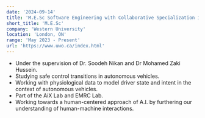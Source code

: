 ```yaml
---
date: '2024-09-14'
title: 'M.E.Sc Software Engineering with Collaborative Specialization in Artificial Intelligence'
short_title: 'M.E.Sc'
company: 'Western University'
location: 'London, ON'
range: 'May 2023 - Present'
url: 'https://www.uwo.ca/index.html'
---
```


- Under the supervision of Dr. Soodeh Nikan and Dr Mohamed Zaki Hussein.
- Studying safe control transitions in autonomous vehicles.
- Working with physiological data to model driver state and intent in the context of autonomous vehicles.
- Part of the AiX Lab and EMRC Lab.
- Working towards a human-centered approach of A.I. by furthering our understanding of human-machine interactions.
